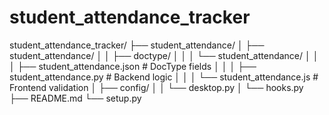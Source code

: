 # student_attendance_tracker
student_attendance_tracker/
├── student_attendance/
│   ├── student_attendance/
│   │   ├── doctype/
│   │   │   └── student_attendance/
│   │   │       ├── student_attendance.json   # DocType fields
│   │   │       ├── student_attendance.py     # Backend logic
│   │   │       └── student_attendance.js     # Frontend validation
│   ├── config/
│   │   └── desktop.py
│   └── hooks.py
├── README.md
└── setup.py
